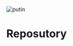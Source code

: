 ![putin](https://user-images.githubusercontent.com/49314242/161082984-f5cf8349-36ad-46b5-a498-d47ee4ca4533.jpg)
# Reposutory
